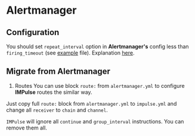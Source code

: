 # Alertmanager



## Configuration

You should set `repeat_interval` option in **Alertmanager's** config less than `firing_timeout` (see [example](https://github.com/DiTsi/impulse/blob/develop/impulse.yml.default) file). Explanation [here](theory.md#unknown).

## Migrate from Alertmanager

1. Routes
You can use block `route:` from `alertmanager.yml` to configure **IMPulse** routes the similar way.

Just copy full `route:` block from `alertmanager.yml` to `impulse.yml` and change all `receiver` to `chain` and `channel`.

`IMPulse` will ignore all `continue` and `group_interval` instructions. You can remove them all.
